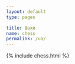 ```yaml
---
layout: default
type: pages

title: Шахи
name: chess
permalink: /ua/
---
```


{% include chess.html %}
